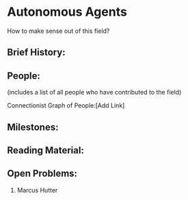 # Autonomous Agents
How to make sense out of this field?

## Brief History:


## People: 
(includes a list of all people who have contributed to the field)

Connectionist Graph of People:[Add Link]

## Milestones:

## Reading Material: 

## Open Problems: 
1. Marcus Hutter
